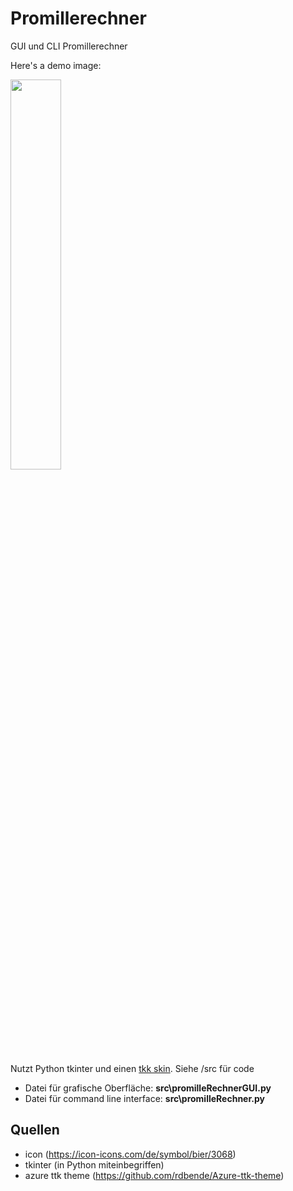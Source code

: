 # Promillerechner

GUI und CLI Promillerechner 

Here's a demo image:

<img src="images/demoImage.png" width=40% height=40%>

Nutzt Python tkinter und einen [tkk skin](https://github.com/rdbende/Azure-ttk-theme). Siehe /src für code

* Datei für grafische Oberfläche: **src\promilleRechnerGUI.py**
* Datei für command line interface: **src\promilleRechner.py**


## Quellen

* icon (https://icon-icons.com/de/symbol/bier/3068)
* tkinter (in Python miteinbegriffen)
* azure ttk theme (https://github.com/rdbende/Azure-ttk-theme)
